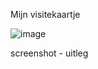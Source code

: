 Mijn visitekaartje

![image](https://user-images.githubusercontent.com/101579892/189308973-3bd58317-9f90-46aa-928d-c5cb8faaae58.png)


screenshot - uitleg
